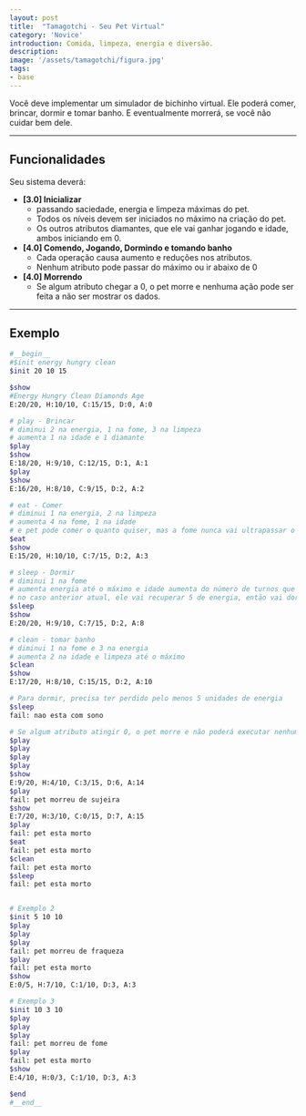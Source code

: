 ```yaml
---
layout: post
title:  "Tamagotchi - Seu Pet Virtual"
category: 'Novice' 
introduction: Comida, limpeza, energia e diversão.
description:
image: '/assets/tamagotchi/figura.jpg'
tags:
- base
---
```


Você deve implementar um simulador de bichinho virtual. Ele poderá comer, brincar, dormir e tomar banho.
E eventualmente morrerá, se você não cuidar bem dele.

---

## Funcionalidades
Seu sistema deverá:

- **[3.0] Inicializar**
    - passando saciedade, energia e limpeza máximas do pet.
    - Todos os níveis devem ser iniciados no máximo na criação do pet.
    - Os outros atributos diamantes, que ele vai ganhar jogando e idade, ambos iniciando em 0.
- **[4.0] Comendo, Jogando, Dormindo e tomando banho**
    - Cada operação causa aumento e reduções nos atributos.
    - Nenhum atributo pode passar do máximo ou ir abaixo de 0
- **[4.0] Morrendo**
    - Se algum atributo chegar a 0, o pet morre e nenhuma ação pode ser feita a não ser mostrar os dados.

---

## Exemplo

```bash
#__begin__
#$init energy hungry clean
$init 20 10 15

$show
#Energy Hungry Clean Diamonds Age
E:20/20, H:10/10, C:15/15, D:0, A:0

# play - Brincar 
# diminui 2 na energia, 1 na fome, 3 na limpeza
# aumenta 1 na idade e 1 diamante
$play
$show
E:18/20, H:9/10, C:12/15, D:1, A:1
$play
$show
E:16/20, H:8/10, C:9/15, D:2, A:2

# eat - Comer 
# diminui 1 na energia, 2 na limpeza
# aumenta 4 na fome, 1 na idade
# e pet pode comer o quanto quiser, mas a fome nunca vai ultrapassar o limite maximo
$eat
$show
E:15/20, H:10/10, C:7/15, D:2, A:3

# sleep - Dormir
# diminui 1 na fome
# aumenta energia até o máximo e idade aumenta do número de turnos que o pet dormiu
# no caso anterior atual, ele vai recuperar 5 de energia, então vai dormir 5 turnos
$sleep
$show
E:20/20, H:9/10, C:7/15, D:2, A:8

# clean - tomar banho
# diminui 1 na fome e 3 na energia
# aumenta 2 na idade e limpeza até o máximo
$clean
$show
E:17/20, H:8/10, C:15/15, D:2, A:10

# Para dormir, precisa ter perdido pelo menos 5 unidades de energia
$sleep
fail: nao esta com sono

# Se algum atributo atingir 0, o pet morre e não poderá executar nenhuma ação
$play
$play
$play
$play
$show
E:9/20, H:4/10, C:3/15, D:6, A:14
$play
fail: pet morreu de sujeira
$show
E:7/20, H:3/10, C:0/15, D:7, A:15
$play
fail: pet esta morto
$eat
fail: pet esta morto
$clean
fail: pet esta morto
$sleep
fail: pet esta morto


# Exemplo 2
$init 5 10 10
$play
$play
$play
fail: pet morreu de fraqueza
$play
fail: pet esta morto
$show
E:0/5, H:7/10, C:1/10, D:3, A:3

# Exemplo 3
$init 10 3 10
$play
$play
$play
fail: pet morreu de fome
$play
fail: pet esta morto
$show
E:4/10, H:0/3, C:1/10, D:3, A:3

$end
#__end__
```